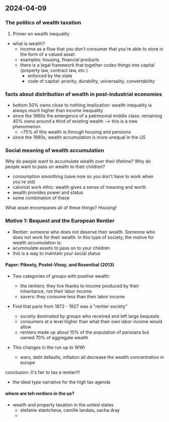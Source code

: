 ## 2024-04-09

### The politics of wealth taxation

1. Primer on wealth inequality
- what is wealth?
    - income as a flow that you don't consumer that you're able to store in the form of a valued asset.
    - examples: housing, financial products
    - there is a legal framework that together codes things into capital (property law, contract law, etc.)
        - enforced by the state
        - code of capital: priority, durability, universality, convertability

### facts about distribution of wealth in post-industrial economies
- bottom 50% owns close to nothing
implication: wealth inequality is always much higher than income inequality
- since the 1960s the emergence of a patrimonial middle class: remaining 40% owns around a third of existing wealth --> this is a new phenomenon.
    - ~75% of this wealth is through housing and pensions
- since the 1980s, wealth accumulation is more unequal in the US

### Social meaning of wealth accumulation

Why do people want to accumulate wealth over their lifetime?
Why do people want to pass on wealth to their children?
- consumption smoothing (save now so you don't have to work when you're old)
- calvinist work ethic: wealth gives a sense of meaning and worth
- wealth provides power and status
- some combination of these

What asset encompases all of these things?
*Housing!*

### Motive 1: Bequest and the European Rentier
- Rentier: someone who does not deserve their wealth. Someone who does not work for their wealth.
In this type of society, the motive for wealth accumulation is:
- acummulate assets to pass on to your children
- this is a way to maintain your social status

#### Paper: Pikeety, Postel-Vinay, and Rosenthal (2013)
- Two categories of groups with positive wealth:
    - the rentiers: they live thanks to income produced by their inheritance, not their labor income
    - savers: they consume less than their labor income

- Find that paris from 1872 - 1927 was a "rentier society"
    - society dominated by groups who received and left large bequests
    - consumers at a level higher than what their own labor income would allow
    - rentiers made up about 10% of the population of parisians but owned 70% of aggregate wealth

- This changes in the run up to WWI
    - wars, debt defaults, inflation all decrease the wealth concentration in europe

conclusion: it's fair to tax a rentier!!!
- the ideal type narrative for the high tax agenda

#### where are teh rentiers in the us?
- wealth and property taxation in the united states
    - stefanie stantcheva, camille landais, sacha dray
    - 